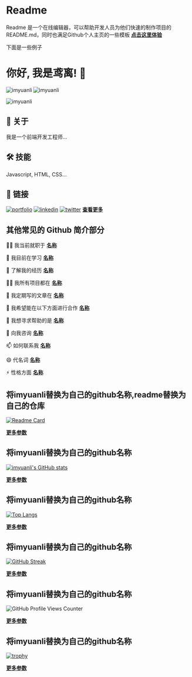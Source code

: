 
# Readme

Readme 是一个在线编辑器，可以帮助开发人员为他们快速的制作项目的README.md，同时也满足Github个人主页的一些模板
**[点击这里体验](https://readme.imyuanli.cn)**

下面是一些例子

# 你好, 我是鸢离! 👋

<p><img align="left" src="https://github-readme-stats.vercel.app/api/top-langs?username=imyuanli&show_icons=true&locale=en&layout=compact" alt="imyuanli" /></p>

<p><img align="center" src="https://github-readme-stats.vercel.app/api?username=imyuanli&show_icons=true&locale=en" alt="imyuanli" /></p>

<p><img align="center" src="https://github-readme-streak-stats.herokuapp.com/?user=imyuanli&" alt="imyuanli" /></p>

## 🚀 关于
我是一个前端开发工程师...


## 🛠 技能
Javascript, HTML, CSS...


## 🔗 链接
[![portfolio](https://img.shields.io/badge/my_portfolio-000?style=for-the-badge&logo=ko-fi&logoColor=white)](https://katherineoelsner.com/)
[![linkedin](https://img.shields.io/badge/linkedin-0A66C2?style=for-the-badge&logo=linkedin&logoColor=white)](https://www.linkedin.com/)
[![twitter](https://img.shields.io/badge/twitter-1DA1F2?style=for-the-badge&logo=twitter&logoColor=white)](https://twitter.com/)
**[查看更多](https://shields.io/)**

## 其他常见的 Github 简介部分

👩‍💻 我当前就职于 **[名称](https://example.com)**

🧠 我目前在学习 **[名称](https://example.com)**

📄 了解我的经历 **[名称](https://example.com)**

👨‍💻 我所有项目都在 **[名称](https://example.com)**

📝 我定期写的文章在 **[名称](https://example.com)**

👯‍ 我希望能在以下方面进行合作 **[名称](https://example.com)**

🤔 我想寻求帮助的是 **[名称](https://example.com)**

💬 向我咨询 **[名称](https://example.com)**

📫 如何联系我 **[名称](https://example.com)**

😄 代名词 **[名称](https://example.com)**

⚡ 性格方面 **[名称](https://example.com)**


## 将imyuanli替换为自己的github名称,readme替换为自己的仓库

[![Readme Card](https://github-readme-stats.vercel.app/api/pin/?username=imyuanli&repo=readme)](https://github.com/anuraghazra/github-readme-stats)

**[更多参数](https://github.com/anuraghazra/github-readme-stats/blob/master/docs/readme_cn.md#github-更多置顶)**

## 将imyuanli替换为自己的github名称

[![imyuanli's GitHub stats](https://github-readme-stats.vercel.app/api?username=imyuanli)](https://github.com/anuraghazra/github-readme-stats)

**[更多参数](https://github.com/anuraghazra/github-readme-stats/blob/master/docs/readme_cn.md#github-统计卡片)**

## 将imyuanli替换为自己的github名称

[![Top Langs](https://github-readme-stats.vercel.app/api/top-langs/?username=imyuanli)](https://github.com/anuraghazra/github-readme-stats)

**[更多参数](https://github.com/anuraghazra/github-readme-stats/blob/master/docs/readme_cn.md#github-热门语言卡片)**

## 将imyuanli替换为自己的github名称

[![GitHub Streak](https://github-readme-streak-stats.herokuapp.com?user=imyuanli)](https://git.io/streak-stats)

**[更多参数](https://github-readme-streak-stats.herokuapp.com/demo)**

## 将imyuanli替换为自己的github名称

![GitHub Profile Views Counter](https://komarev.com/ghpvc/?username=imyuanli)

**[更多参数](https://github.com/antonkomarev/github-profile-views-counter)**

## 将imyuanli替换为自己的github名称

[![trophy](https://github-profile-trophy.vercel.app/?username=imyuanli&theme=onedark)](https://github.com/ryo-ma/github-profile-trophy)

**[更多参数](https://github.com/ryo-ma/github-profile-trophy)**

